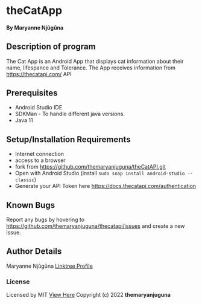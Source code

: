 # theCatApp
#### By **Maryanne Njũgũna**

## Description of program
The Cat App is an Android App that displays cat information about their name, lifespance and Tolerance. The App receives information from https://thecatapi.com/ API

## Prerequisites
* Android Studio IDE
* SDKMan - To handle different java versions.
* Java 11

## Setup/Installation Requirements
* Internet connection
* access to a browser
* fork from https://github.com/themaryanjuguna/theCatAPI.git
* Open with Android Studio (install `sudo snap install android-studio --classic`)
* Generate your API Token here https://docs.thecatapi.com/authentication

## Known Bugs
Report any bugs by hovering to https://github.com/themaryanjuguna/thecatapi/issues and create a new issue.

## Author Details
Maryanne Njũgũna [Linktree Profile](https://linktr.ee/themaryanjuguna)

### License
Licensed by MIT [View Here](#)
Copyright (c) 2022 **themaryanjuguna**